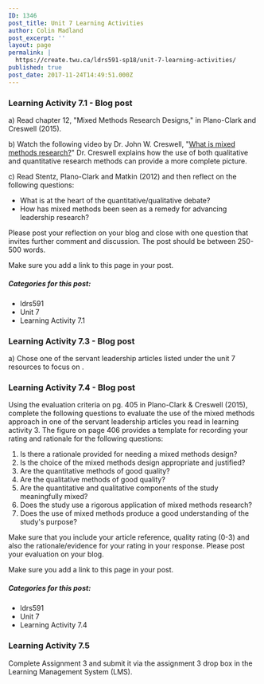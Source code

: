 ```yaml
---
ID: 1346
post_title: Unit 7 Learning Activities
author: Colin Madland
post_excerpt: ''
layout: page
permalink: |
  https://create.twu.ca/ldrs591-sp18/unit-7-learning-activities/
published: true
post_date: 2017-11-24T14:49:51.000Z
---
```


### Learning Activity 7.1 - Blog post

a\) Read chapter 12, "Mixed Methods Research Designs," in Plano-Clark and Creswell \(2015\).

b\) Watch the following video by Dr. John W. Creswell, "[What is mixed methods research?](http://johnwcreswell.com/videos/)"  Dr. Creswell explains how the use of both qualitative and quantitative research methods can provide a more complete picture.  

c\) Read Stentz, Plano-Clark and Matkin \(2012\) and then reflect on the following questions:

* What is at the heart of the quantitative/qualitative debate?
* How has mixed methods been seen as a remedy for advancing leadership research?

Please post your reflection on your blog and close with one question that invites further comment and discussion. The post should be between 250-500 words.

Make sure you add a link to this page in your post.

##### Categories for this post:

* ldrs591
* Unit 7
* Learning Activity 7.1

### Learning Activity 7.3 - Blog post

a\) Chose one of the servant leadership articles listed under the unit 7 resources to focus on .

### Learning Activity 7.4 - Blog post

Using the evaluation criteria on pg. 405 in Plano-Clark & Creswell \(2015\), complete the following questions to evaluate the use of the mixed methods approach in one of the servant leadership articles you read in learning activity 3. The figure on page 406 provides a template for recording your rating and rationale for the following questions:

1. Is there a rationale provided for needing a mixed methods design?
2. Is the choice of the mixed methods design appropriate and justified?
3. Are the quantitative methods of good quality?
4. Are the qualitative methods of good quality?
5. Are the quantitative and qualitative components of the study meaningfully mixed?
6. Does the study use a rigorous application of mixed methods research?
7. Does the use of mixed methods produce a good understanding of the study's purpose?

Make sure that you include your article reference, quality rating \(0-3\) and also the rationale/evidence for your rating in your response.  Please post your evaluation on your blog.

Make sure you add a link to this page in your post.

##### Categories for this post:

* ldrs591
* Unit 7
* Learning Activity 7.4

### Learning Activity 7.5

Complete Assignment 3 and submit it via the assignment 3 drop box in the Learning Management System \(LMS\).

